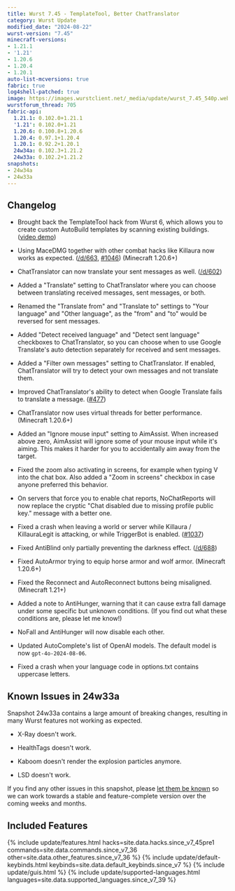 ```yaml
---
title: Wurst 7.45 - TemplateTool, Better ChatTranslator
category: Wurst Update
modified_date: "2024-08-22"
wurst-version: "7.45"
minecraft-versions:
- 1.21.1
- '1.21'
- 1.20.6
- 1.20.4
- 1.20.1
auto-list-mcversions: true
fabric: true
log4shell-patched: true
image: https://images.wurstclient.net/_media/update/wurst_7.45_540p.webp
wurstforum_thread: 705
fabric-api:
  1.21.1: 0.102.0+1.21.1
  '1.21': 0.102.0+1.21
  1.20.6: 0.100.8+1.20.6
  1.20.4: 0.97.1+1.20.4
  1.20.1: 0.92.2+1.20.1
  24w34a: 0.102.3+1.21.2
  24w33a: 0.102.2+1.21.2
snapshots:
- 24w34a
- 24w33a
---
```

## Changelog

- Brought back the TemplateTool hack from Wurst 6, which allows you to create custom AutoBuild templates by scanning existing buildings. ([video demo](https://youtu.be/xLaTu0wBTdw))

- Using MaceDMG together with other combat hacks like Killaura now works as expected. ([/d/663](https://wurstforum.net/d/663), [#1046](https://github.com/Wurst-Imperium/Wurst7/issues/1046)) (Minecraft 1.20.6+)

- ChatTranslator can now translate your sent messages as well. ([/d/602](https://wurstforum.net/d/602))

- Added a "Translate" setting to ChatTranslator where you can choose between translating received messages, sent messages, or both.

- Renamed the "Translate from" and "Translate to" settings to "Your language" and "Other language", as the "from" and "to" would be reversed for sent messages.

- Added "Detect received language" and "Detect sent language" checkboxes to ChatTranslator, so you can choose when to use Google Translate's auto detection separately for received and sent messages.

- Added a "Filter own messages" setting to ChatTranslator. If enabled, ChatTranslator will try to detect your own messages and not translate them.

- Improved ChatTranslator's ability to detect when Google Translate fails to translate a message. ([#477](https://github.com/Wurst-Imperium/Wurst7/pull/477))

- ChatTranslator now uses virtual threads for better performance. (Minecraft 1.20.6+)

- Added an "Ignore mouse input" setting to AimAssist. When increased above zero, AimAssist will ignore some of your mouse input while it's aiming. This makes it harder for you to accidentally aim away from the target.

- Fixed the zoom also activating in screens, for example when typing V into the chat box. Also added a "Zoom in screens" checkbox in case anyone preferred this behavior.

- On servers that force you to enable chat reports, NoChatReports will now replace the cryptic "Chat disabled due to missing profile public key." message with a better one.

- Fixed a crash when leaving a world or server while Killaura / KillauraLegit is attacking, or while TriggerBot is enabled. ([#1037](https://github.com/Wurst-Imperium/Wurst7/pull/1037))

- Fixed AntiBlind only partially preventing the darkness effect. ([/d/688](https://wurstforum.net/d/688))

- Fixed AutoArmor trying to equip horse armor and wolf armor. (Minecraft 1.20.6+)

- Fixed the Reconnect and AutoReconnect buttons being misaligned. (Minecraft 1.21+)

- Added a note to AntiHunger, warning that it can cause extra fall damage under some specific but unknown conditions. (If you find out what these conditions are, please let me know!)

- NoFall and AntiHunger will now disable each other.

- Updated AutoComplete's list of OpenAI models. The default model is now `gpt-4o-2024-08-06`.

- Fixed a crash when your language code in options.txt contains uppercase letters.

## Known Issues in 24w33a

Snapshot 24w33a contains a large amount of breaking changes, resulting in many Wurst features not working as expected.

- X-Ray doesn't work.

- HealthTags doesn't work.

- Kaboom doesn't render the explosion particles anymore.

- LSD doesn't work.

If you find any other issues in this snapshot, please [let them be known](https://wurstforum.net/t/bugs-snapshots) so we can work towards a stable and feature-complete version over the coming weeks and months.

## Included Features

{% include update/features.html hacks=site.data.hacks.since_v7_45pre1 commands=site.data.commands.since_v7_36 other=site.data.other_features.since_v7_36 %}
{% include update/default-keybinds.html keybinds=site.data.default_keybinds.since_v7 %}
{% include update/guis.html %}
{% include update/supported-languages.html languages=site.data.supported_languages.since_v7_39 %}
